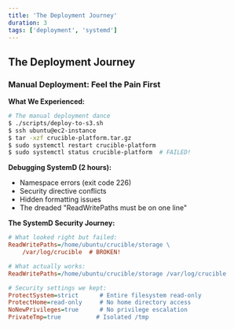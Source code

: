 ```yaml
---
title: 'The Deployment Journey'
duration: 3
tags: ['deployment', 'systemd']
---
```


## The Deployment Journey

### Manual Deployment: Feel the Pain First

**What We Experienced:**

```bash
# The manual deployment dance
$ ./scripts/deploy-to-s3.sh
$ ssh ubuntu@ec2-instance
$ tar -xzf crucible-platform.tar.gz
$ sudo systemctl restart crucible-platform
$ sudo systemctl status crucible-platform  # FAILED!
```

**Debugging SystemD (2 hours):**

- Namespace errors (exit code 226)
- Security directive conflicts
- Hidden formatting issues
- The dreaded "ReadWritePaths must be on one line"

**The SystemD Security Journey:**

```ini
# What looked right but failed:
ReadWritePaths=/home/ubuntu/crucible/storage \
    /var/log/crucible  # BROKEN!

# What actually works:
ReadWritePaths=/home/ubuntu/crucible/storage /var/log/crucible

# Security settings we kept:
ProtectSystem=strict      # Entire filesystem read-only
ProtectHome=read-only     # No home directory access
NoNewPrivileges=true      # No privilege escalation
PrivateTmp=true          # Isolated /tmp
```
